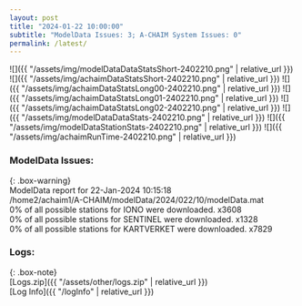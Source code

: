 ```yaml
---
layout: post
title: "2024-01-22 10:00:00"
subtitle: "ModelData Issues: 3; A-CHAIM System Issues: 0"
permalink: /latest/
---
```


![]({{ "/assets/img/modelDataDataStatsShort-2402210.png" | relative_url }})
![]({{ "/assets/img/achaimDataStatsShort-2402210.png" | relative_url }})
![]({{ "/assets/img/achaimDataStatsLong00-2402210.png" | relative_url }})
![]({{ "/assets/img/achaimDataStatsLong01-2402210.png" | relative_url }})
![]({{ "/assets/img/achaimDataStatsLong02-2402210.png" | relative_url }})
![]({{ "/assets/img/modelDataDataStats-2402210.png" | relative_url }})
![]({{ "/assets/img/modelDataStationStats-2402210.png" | relative_url }})
![]({{ "/assets/img/achaimRunTime-2402210.png" | relative_url }})


### ModelData Issues:  
  
{: .box-warning}  
 ModelData report for 22-Jan-2024 10:15:18   
 /home2/achaim1/A-CHAIM/modelData/2024/022/10/modelData.mat   
 0% of all possible stations for IONO were downloaded. x3608   
 0% of all possible stations for SENTINEL were downloaded. x1328   
 0% of all possible stations for KARTVERKET were downloaded. x7829   
  


### Logs:  
  
{: .box-note}  
[Logs.zip]({{ "/assets/other/logs.zip" | relative_url }})  
[Log Info]({{ "/logInfo" | relative_url }})  
